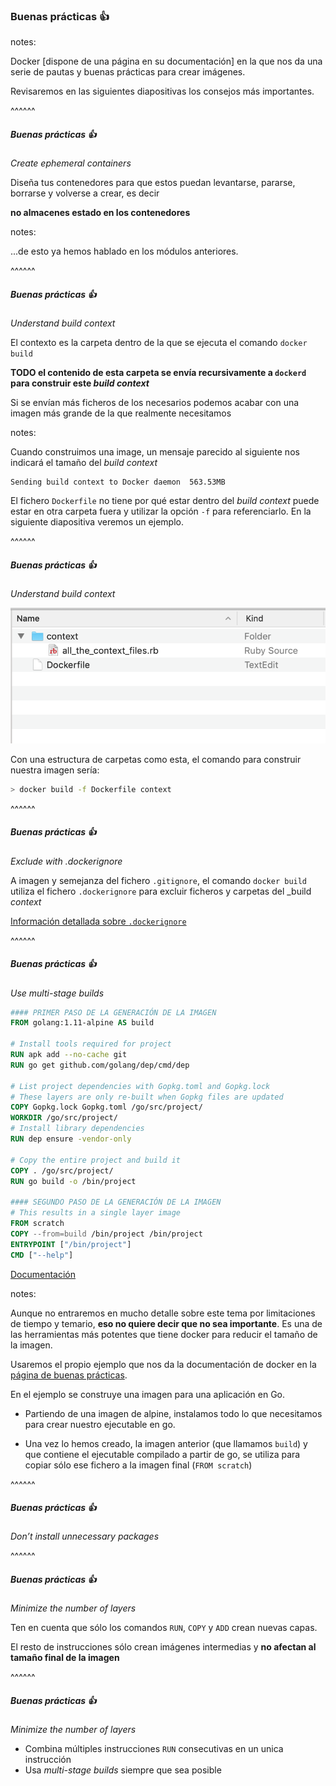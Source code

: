### Buenas prácticas 👍

notes:

Docker [dispone de una página en su documentación] en la que nos da una serie
de pautas y buenas prácticas para crear imágenes.

Revisaremos en las siguientes diapositivas los consejos más importantes.

^^^^^^

##### Buenas prácticas 👍 

_Create ephemeral containers_

Diseña tus contenedores para que estos puedan levantarse, pararse, borrarse
y volverse a crear, es decir

 **no almacenes estado en los contenedores**

notes:

...de esto ya hemos hablado en los módulos anteriores.

^^^^^^

##### Buenas prácticas 👍 

_Understand build context_

El contexto es la carpeta dentro de la que se ejecuta el comando `docker build`

**TODO el contenido de esta carpeta se envía recursivamente a `dockerd` para construir
este _build context_**

Si se envían más ficheros de los necesarios podemos acabar con una imagen más grande
de la que realmente necesitamos


notes:

Cuando construimos una image, un mensaje parecido al siguiente nos indicará
el tamaño del _build context_

```
Sending build context to Docker daemon  563.53MB
```

El fichero `Dockerfile` no tiene por qué estar dentro del _build context_
puede estar en otra carpeta fuera y utilizar la opción `-f` para referenciarlo. En
la siguiente diapositiva veremos un ejemplo.

^^^^^^

##### Buenas prácticas 👍 

_Understand build context_

![Ejemplo de contexto](images/context-example.png)

Con una estructura de carpetas como esta, el comando para construir nuestra imagen
sería:

```bash
> docker build -f Dockerfile context
```

^^^^^^

##### Buenas prácticas 👍 

_Exclude with .dockerignore_

A imagen y semejanza del fichero `.gitignore`, el comando `docker build` utiliza
el fichero `.dockerignore` para excluir ficheros y carpetas del _build _context_

[Información detallada sobre `.dockerignore`](https://docs.docker.com/engine/reference/builder/#dockerignore-file)

^^^^^^
##### Buenas prácticas 👍 

_Use multi-stage builds_

```Dockerfile
#### PRIMER PASO DE LA GENERACIÓN DE LA IMAGEN
FROM golang:1.11-alpine AS build

# Install tools required for project
RUN apk add --no-cache git
RUN go get github.com/golang/dep/cmd/dep

# List project dependencies with Gopkg.toml and Gopkg.lock
# These layers are only re-built when Gopkg files are updated
COPY Gopkg.lock Gopkg.toml /go/src/project/
WORKDIR /go/src/project/
# Install library dependencies
RUN dep ensure -vendor-only

# Copy the entire project and build it
COPY . /go/src/project/
RUN go build -o /bin/project

#### SEGUNDO PASO DE LA GENERACIÓN DE LA IMAGEN
# This results in a single layer image
FROM scratch
COPY --from=build /bin/project /bin/project
ENTRYPOINT ["/bin/project"]
CMD ["--help"]
```

[Documentación](https://docs.docker.com/develop/develop-images/multistage-build/)

notes:

Aunque no entraremos en mucho detalle sobre este tema por limitaciones de tiempo
y temario, **eso no quiere decir
que no sea importante**. Es una de las herramientas más potentes que tiene 
docker para reducir el tamaño de la imagen.

Usaremos el propio ejemplo que nos da la documentación de docker en la [página de
buenas prácticas](https://docs.docker.com/develop/develop-images/dockerfile_best-practices/#use-multi-stage-builds).

En el ejemplo se construye una imagen para una aplicación en Go.

* Partiendo de una imagen de alpine, instalamos todo lo que necesitamos para
  crear nuestro ejecutable en go.

* Una vez lo hemos creado, la imagen anterior (que llamamos `build`) y que contiene
  el ejecutable compilado a partir de go, se utiliza para copiar sólo ese 
  fichero a la imagen final (`FROM scratch`)


^^^^^^

##### Buenas prácticas 👍 

_Don’t install unnecessary packages_

^^^^^^

##### Buenas prácticas 👍 

_Minimize the number of layers_

Ten en cuenta que sólo los comandos `RUN`, `COPY` y `ADD` crean nuevas capas.

El resto de instrucciones sólo crean imágenes intermedias y **no afectan
al tamaño final de la imagen**

^^^^^^

##### Buenas prácticas 👍 

_Minimize the number of layers_

* Combina múltiples instrucciones `RUN` consecutivas en un unica instrucción
* Usa _multi-stage builds_ siempre que sea posible


